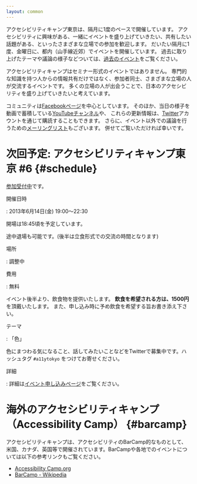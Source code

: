 ```yaml
---
layout: common
---
```


アクセシビリティキャンプ東京は、隔月に1度のペースで開催しています。
アクセシビリティに興味がある、一緒にイベントを盛り上げていきたい、共有したい話題がある、といったさまざまな立場での参加を歓迎します。
だいたい隔月に1度、金曜日に、都内（山手線近郊）でイベントを開催しています。
過去に取り上げたテーマや議論の様子などついては、[過去のイベント](/event)をご覧ください。

アクセシビリティキャンプはセミナー形式のイベントではありません。
専門的な知識を持つ人からの情報共有だけではなく、参加者同士、さまざまな立場の人が交流するイベントです。
多くの立場の人が出会うことで、日本のアクセシビリティを盛り上げていきたいと考えています。

コミュニティは[Facebookページ][fb]を中心としています。
そのほか、当日の様子を動画で蓄積している[YouTubeチャンネル][yt]や、
これらの更新情報は、[Twitter][tw]アカウントを通じて購読することもできます。
さらに、イベント以外での議論を行うための[メーリングリスト][ml]もございます。
併せてご覧いただければ幸いです。


# 次回予定: アクセシビリティキャンプ東京 #6	{#schedule}

[参加受付中](http://atnd.org/event/E0015729/0/?tabId=1)です。

開催日時

:  2013年6月14日(金) 19:00〜22:30
   
   開場は18:45頃を予定しています。
   
   途中退場も可能です。(後半は立食形式での交流の時間となります)

場所

:  調整中

費用

:  無料
   
   イベント後半より、飲食物を提供いたします。
   **飲食を希望される方は、1500円**を頂戴いたします。
   また、申し込み時に予め飲食を希望する旨お書き添え下さい。

テーマ

:  「色」
   
   色にまつわる気になること、話してみたいことなどをTwitterで募集中です。ハッシュタグ `#a11ytokyo` をつけてお寄せください。

詳細

:   詳細は[イベント申し込みページ](http://atnd.org/event/E0015729/0/?tabId=1)をご覧ください。


# 海外のアクセシビリティキャンプ（Accessibility Camp）	{#barcamp}

アクセシビリティキャンプは、アクセシビリティのBarCamp的なものとして、米国、カナダ、英国等で開催されています。BarCampや各地でのイベントについては以下の参考リンクもご覧ください。

* [Accessibility Camp.org](http://www.accessibilitycamp.org/)
* [BarCamp - Wikipedia](http://ja.wikipedia.org/wiki/BarCamp)


[fb]: <https://www.facebook.com/a11ytokyo> "アクセシビリティキャンプ東京のFacebookページ"
[ml]: <https://groups.google.com/forum/?fromgroups=#!topic/a11ytokyo> "アクセシビリティキャンプ東京のGoogleグループ"
[yt]: <http://www.youtube.com/user/a11ytokyo> "アクセシビリティキャンプ東京のYouTubeチャンネル"
[tw]: <https://twitter.com/a11ytokyo> "アクセシビリティキャンプ東京のTwitter"
